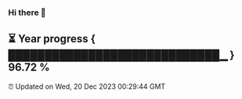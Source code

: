 ### Hi there 👋
⏳ Year progress { █████████████████████████████▁ } 96.72 %
---
⏰ Updated on Wed, 20 Dec 2023 00:29:44 GMT

